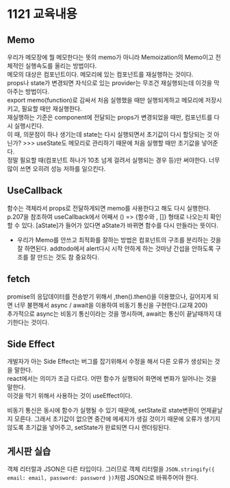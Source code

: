 # 1121 교육내용
## Memo
 우리가 메모장에 뭘 메모한다는 뜻의 memo가 아니라 Memoization의 Memo이고 전체적인 실행속도를 올리는 방법이다.</br>
 메모의 대상은 컴포넌트이다. 메모리에 있는 컴포넌트를 재실행하는 것이다. </br>
 props나 state가 변경되면 자식으로 있는 provider는 무조건 재실행되는데 이것을 막아주는 방법이다. </br>
 export memo(function)로 감싸서 처음 실행했을 때만 실행되게하고 메모리에 저장시키고, 필요할 때만 재실행한다.</br>
 재실행하는 기준은 component에 전달되는 props가 변경되었을 때만, 컴포넌트를 다시 실행시킨다.</br>
 이 때, 의문점이 하나 생기는데 state는 다시 실행되면서 초기값이 다시 할당되는 것 아닌가? >>> useState도 메모리로 관리하기 때문에 처음 실행할 때만 초기값을 넣어준다.</br>
 정말 필요할 때(컴포넌트 하나가 10초 넘게 걸려서 실행되는 경우 등)만 써야한다. 너무 많이 쓰면 오히려 성능 저하를 일으킨다.</br>
## UseCallback
 함수는 객체라서 props로 전달하게되면 memo를 사용한다고 해도 다시 실행한다.</br>
 p.207을 참조하여 useCallback에서 어째서 () => {함수와 , []} 형태로 나오는지 확인할 수 있다. [aState]가 들어가 있다면 aState가 바뀌면 함수를 다시 만들라는 뜻이다. </br>


* 우리가 Memo를 안쓰고 최적화를 잘하는 방법은 컴포넌트의 구조를 분리하는 것을 잘 하면된다. addtodo에서 alert다시 시작 안하게 하는 것마냥 간섭을 안하도록 구조를 잘 만드는 것도 참 중요하다.</br>

## fetch
  promise의 응답데이터를 전송받기 위해서 ,then().then()을 이용했으나, 길어지게 되면 너무 불편해서 async / await을 이용하여 비동기 통신을 구현한다.(교재 200)</br>
  추가적으로 async는 비동기 통신이라는 것을 명시하며, await는 통신이 끝날때까지 대기한다는 것이다.</br>

## Side Effect
 개발자가 아는 Side Effect는 버그를 잡기위해서 수정을 해서 다른 오류가 생성되는 것을 말한다.</br>
 react에서는 의미가 조금 다르다. 어떤 함수가 실행되어 화면에 변화가 일어나는 것을 말한다.</br>
 이것을 막기 위해서 사용하는 것이 useEffect이다.</br>


 비동기 통신은 동시에 함수가 실행될 수 있기 때문에, setState로 state변환이 언제끝날지 모른다. 그래서 초기값이 없으면 중간에 메세지가 생길 것이기 때문에 오류가 생기지 않도록 초기값을 넣어주고, setState가 완료되면 다시 렌더링된다.</br>

## 게시판 실습
객체 리터럴과 JSON은 다른 타입이다. 그러므로 객체 리터럴을 ```JSON.stringify({ email: email, password: password })```처럼 JSON으로 바꿔주어야 한다. </br>

